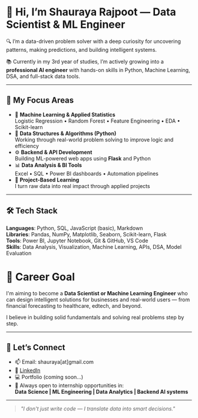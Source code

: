 # 👋 Hi, I’m Shauraya Rajpoot — Data Scientist & ML Engineer

🔍 I’m a data-driven problem solver with a deep curiosity for uncovering patterns, making predictions, and building intelligent systems.

📚 Currently in my 3rd year of studies, I’m actively growing into a **professional AI engineer** with hands-on skills in Python, Machine Learning, DSA, and full-stack data tools.

---

## 🚀 My Focus Areas

- 🧠 **Machine Learning & Applied Statistics**  
  Logistic Regression • Random Forest • Feature Engineering • EDA • Scikit-learn  
- 🔢 **Data Structures & Algorithms (Python)**  
  Working through real-world problem solving to improve logic and efficiency  
- ⚙️ **Backend & API Development**  
  Building ML-powered web apps using **Flask** and Python  
- 📊 **Data Analysis & BI Tools**  
  Excel • SQL • Power BI dashboards • Automation pipelines  
- 🧪 **Project-Based Learning**  
  I turn raw data into real impact through applied projects

---

## 🛠️ Tech Stack

**Languages**: Python, SQL, JavaScript (basic), Markdown  
**Libraries**: Pandas, NumPy, Matplotlib, Seaborn, Scikit-learn, Flask  
**Tools**: Power BI, Jupyter Notebook, Git & GitHub, VS Code  
**Skills**: Data Analysis, Visualization, Machine Learning, APIs, DSA, Model Evaluation

# 🎯 Career Goal
I'm aiming to become a **Data Scientist or Machine Learning Engineer** who can design intelligent solutions for businesses and real-world users — from financial forecasting to healthcare, edtech, and beyond.

I believe in building solid fundamentals and solving real problems step by step.

---

## 🤝 Let’s Connect

- 📫 Email: shauraya[at]gmail.com  
- 💼 [LinkedIn](https://www.linkedin.com/in/YOUR-LINKEDIN/)  
- 💻 Portfolio (coming soon...)  
- 🧠 Always open to internship opportunities in:  
  **Data Science | ML Engineering | Data Analytics | Backend AI systems**

---

> *"I don't just write code — I translate data into smart decisions."*

